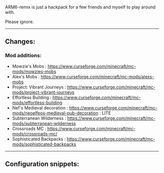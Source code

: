 ARM6-remix is just a hackpack for a few friends and myself to play around with.

Please ignore.

---

## Changes:

### Mod additions:
* Mowzie's Mobs             : https://www.curseforge.com/minecraft/mc-mods/mowzies-mobs
* Alex's Mobs               : https://www.curseforge.com/minecraft/mc-mods/alexs-mobs
* Project: Vibrant Journeys : https://www.curseforge.com/minecraft/mc-mods/project-vibrant-journeys
* Effortless Building       : https://www.curseforge.com/minecraft/mc-mods/effortless-building
* Nef's Medieval decoration : https://www.curseforge.com/minecraft/mc-mods/neoelfeos-medieval-pub-decoration : LITE
* Subterranean Wilderness   : https://www.curseforge.com/minecraft/mc-mods/subterranean-wilderness
* Crossroads MC             : https://www.curseforge.com/minecraft/mc-mods/crossroads-mc/
* Sophisticated Backpacks   : https://www.curseforge.com/minecraft/mc-mods/sophisticated-backpacks

---

## Configuration snippets:

